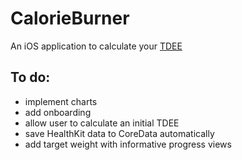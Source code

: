# CalorieBurner
An iOS application to calculate your [TDEE](https://healthyeater.com/important-tool-weight-loss)

## To do:
 - implement charts
 - add onboarding
 - allow user to calculate an initial TDEE
 - save HealthKit data to CoreData automatically
 - add target weight with informative progress views

